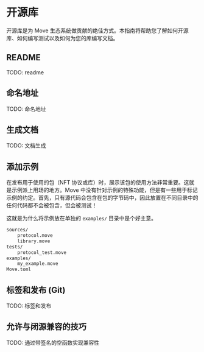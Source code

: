 # 开源库

开源库是为 Move 生态系统做贡献的绝佳方式。本指南将帮助您了解如何开源库、如何编写测试以及如何为您的库编写文档。

## README

TODO: readme

## 命名地址

TODO: 命名地址

## 生成文档

TODO: 文档生成

## 添加示例

在发布用于使用的包（NFT 协议或库）时，展示该包的使用方法非常重要。这就是示例派上用场的地方。Move 中没有针对示例的特殊功能，但是有一些用于标记示例的约定。首先，只有源代码会包含在包的字节码中，因此放置在不同目录中的任何代码都不会被包含，但会被测试！

这就是为什么将示例放在单独的 `examples/` 目录中是个好主意。

```bash
sources/
    protocol.move
    library.move
tests/
    protocol_test.move
examples/
    my_example.move
Move.toml
```

## 标签和发布 (Git)

TODO: 标签和发布

## 允许与闭源兼容的技巧

TODO: 通过带签名的空函数实现兼容性